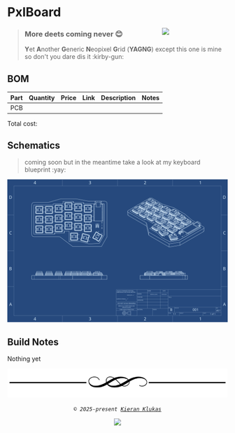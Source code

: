 # PxlBoard

<img src="https://cachet.dunkirk.sh/emojis/SK6812RGBW/r" width="150" align="right">

> ### More deets coming never 😊
> **Y**et **A**nother **G**eneric **N**eopixel **G**rid (**YAGNG**) except this one is mine so don't you dare dis it :kirby-gun:

## BOM

| Part | Quantity | Price | Link | Description | Notes |
| --- | --- | --- | --- | --- | --- |
| PCB | | | | | |

Total cost:  

## Schematics

> coming soon but in the meantime take a look at my keyboard blueprint :yay:

![schematic](https://raw.githubusercontent.com/taciturnaxolotl/thyme/main/.github/images/blueprint.svg)

## Build Notes

Nothing yet

<p align="center">
	<img src="https://raw.githubusercontent.com/taciturnaxolotl/carriage/master/.github/images/line-break.svg" />
</p>

<p align="center">
	<i><code>&copy 2025-present <a href="https://github.com/taciturnaxolotl">Kieran Klukas</a></code></i>
</p>

<p align="center">
	<a href="https://github.com/taciturnaxolotl/pxlboard/blob/master/LICENSE.md"><img src="https://img.shields.io/static/v1.svg?style=for-the-badge&label=License&message=MIT&logoColor=d9e0ee&colorA=363a4f&colorB=b7bdf8"/></a>
</p>
